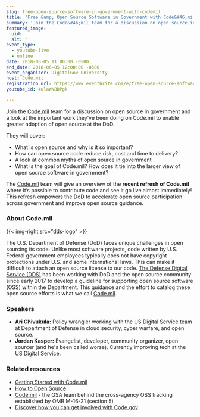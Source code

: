 ```yaml
---
slug: free-open-source-software-in-government-with-codemil
title: 'Free &amp; Open Source Software in Government with Code&#46;mil'
summary: 'Join the Code&#46;mil team for a discussion on open source in government and a look at the important work they have been doing on Code&#46;mil to enable greater adoption of open source at the DoD.'
featured_image:
  uid:
  alt: ''
event_type:
  - youtube-live
  - online
date: 2018-06-05 11:00:00 -0500
end_date: 2018-06-05 12:00:00 -0500
event_organizer: DigitalGov University
host: Code.mil
registration_url: https://www.eventbrite.com/e/free-open-source-software-in-government-with-codemil-registration-45814864493
youtube_id: 4ulaWNBDPgk

---
```



Join the [Code.mil](https://Code.mil) team for a discussion on open source in government and a look at the important work they've been doing on Code.mil to enable greater adoption of open source at the DoD.

They will cover:

- What is open source and why is it so important?
- How can open source code reduce risk, cost and time to delivery?
- A look at common myths of open source in government
- What is the goal of Code.mil? How does it tie into the larger view of open source software in government?

The [Code.mil](https://Code.mil) team will give an overview of the **recent refresh of Code.mil** where it’s possible to contribute code and see it go live almost immediately! This refresh empowers the DoD to accelerate open source participation across government and improve open source guidance.


### About Code.mil

{{< img-right src="dds-logo" >}}

The U.S. Department of Defense (DoD) faces unique challenges in open sourcing its code. Unlike most software projects, code written by U.S. Federal government employees typically does not have copyright protections under U.S. and some international laws. This can make it difficult to attach an open source license to our code. [The Defense Digital Service (DDS)](https://www.dds.mil/) has been working with DoD and the open source community since early 2017 to develop a guideline for supporting open source software (OSS) within the Department. This guidance and the effort to catalog these open source efforts is what we call [Code.mil](https://Code.mil).


### Speakers

- **Ari Chivukula:** Policy wrangler working with the US Digital Service team at Department of Defense in cloud security, cyber warfare, and open source.
- **Jordan Kasper:** Evangelist, developer, community organizer, open sourcer (and he's been called worse). Currently improving tech at the US Digital Service.

### Related resources
- [Getting Started with Code.mil](https://www.code.mil/getting-started.html)
- [How to Open Source](https://www.code.mil/how-to-open-source.html)
- [Code.mil](https://Code.mil) - the GSA team behind the cross-agency OSS tracking established by OMB M-16-21 (section 5)
- [Discover how you can get involved with Code.gov](https://code.gov/#/help-wanted)
